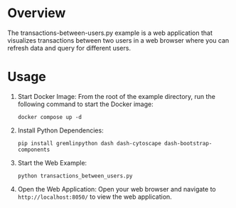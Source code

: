 # Overview

The transactions-between-users.py example is a web application that
visualizes transactions between two users in a web browser where you can
refresh data and query for different users.

# Usage

1. Start Docker Image:
From the root of the example directory, run the following command to start the Docker image:
   ```shell
   docker compose up -d
   ```

2. Install Python Dependencies:
   ```shell
   pip install gremlinpython dash dash-cytoscape dash-bootstrap-components
   ```

3. Start the Web Example:
   ```shell
   python transactions_between_users.py
   ```

4. Open the Web Application:
   Open your web browser and navigate to `http://localhost:8050/` to view the web application.